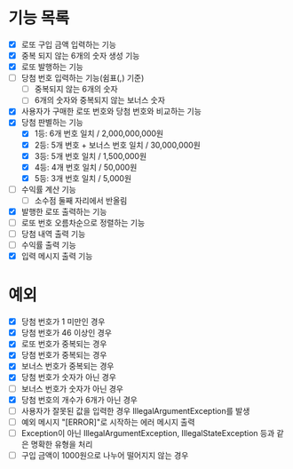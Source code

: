 # 기능 목록
- [x] 로또 구입 금액 입력하는 기능
- [x] 중복 되지 않는 6개의 숫자 생성 기능
- [x] 로또 발행하는 기능
- [ ] 당첨 번호 입력하는 기능(쉼표(,) 기준)
  - [ ] 중복되지 않는 6개의 숫자
  - [ ] 6개의 숫자와 중복되지 않는 보너스 숫자
- [x] 사용자가 구매한 로또 번호와 당첨 번호와 비교하는 기능
- [x] 당첨 판별하는 기능
  - [x] 1등: 6개 번호 일치 / 2,000,000,000원
  - [x] 2등: 5개 번호 + 보너스 번호 일치 / 30,000,000원
  - [x] 3등: 5개 번호 일치 / 1,500,000원
  - [x] 4등: 4개 번호 일치 / 50,000원
  - [x] 5등: 3개 번호 일치 / 5,000원 
- [ ] 수익률 계산 기능
  - [ ] 소수점 둘째 자리에서 반올림 
- [x] 발행한 로또 출력하는 기능
- [ ] 로또 번호 오름차순으로 정렬하는 기능
- [ ] 당첨 내역 출력 기능
- [ ] 수익률 출력 기능
- [x] 입력 메시지 출력 기능

# 예외
- [x] 당첨 번호가 1 미만인 경우
- [x] 당첨 번호가 46 이상인 경우
- [x] 로또 번호가 중복되는 경우
- [x] 당첨 번호가 중복되는 경우
- [x] 보너스 번호가 중복되는 경우
- [x] 당첨 번호가 숫자가 아닌 경우
- [ ] 보너스 번호가 숫자가 아닌 경우
- [x] 당첨 번호의 개수가 6개가 아닌 경우
- [ ] 사용자가 잘못된 값을 입력한 경우 IllegalArgumentException를 발생
- [ ] 예외 메시지 "[ERROR]"로 시작하는 에러 메시지 출력
- [ ] Exception이 아닌 IllegalArgumentException, IllegalStateException 등과 같은 명확한 유형을 처리
- [ ] 구입 금액이 1000원으로 나누어 떨어지지 않는 경우